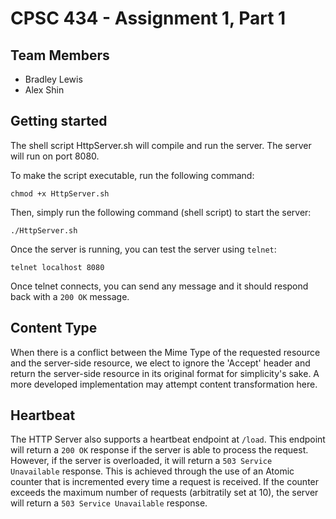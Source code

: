 # CPSC 434 - Assignment 1, Part 1

## Team Members

- Bradley Lewis
- Alex Shin

## Getting started

The shell script HttpServer.sh will compile and run the server. The server will run on port 8080.

To make the script executable, run the following command:

```
chmod +x HttpServer.sh
```

Then, simply run the following command (shell script) to start the server:

```
./HttpServer.sh
```

Once the server is running, you can test the server using `telnet`:

`telnet localhost 8080`

Once telnet connects, you can send any message and it should respond back with a `200 OK` message.

## Content Type

When there is a conflict between the Mime Type of the requested resource and the server-side resource, we elect to ignore the 'Accept' header and return the server-side resource in its original format for simplicity's sake. A more developed implementation may attempt content transformation here.

## Heartbeat

The HTTP Server also supports a heartbeat endpoint at `/load`. This endpoint will return a `200 OK` response if the server is able to process the request. However, if the server is overloaded, it will return a `503 Service Unavailable` response. This is achieved through the use of an Atomic counter that is incremented every time a request is received. If the counter exceeds the maximum number of requests (arbitratily set at 10), the server will return a `503 Service Unavailable` response.
